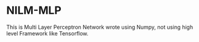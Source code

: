 # NILM-MLP
Thís is Multi Layer Perceptron Network wrote using Numpy, not using high level Framework like Tensorflow. 
